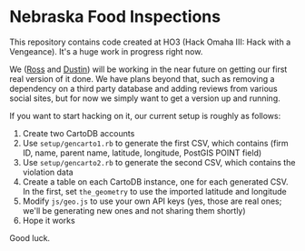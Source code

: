 Nebraska Food Inspections
=========================

This repository contains code created at HO3 (Hack Omaha III: Hack with a Vengeance). It's a huge work in progress right now.

We ([Ross](http://twitter.com/rossnelson) and [Dustin](http://twitter.com/tacktaco)) will be working in the near future on getting our first real version of it done. We have plans beyond that, such as removing a dependency on a third party database and adding reviews from various social sites, but for now we simply want to get a version up and running.

If you want to start hacking on it, our current setup is roughly as follows:

1. Create two CartoDB accounts
2. Use `setup/gencarto1.rb` to generate the first CSV, which contains (firm ID, name, parent name, latitude, longitude, PostGIS POINT field)
3. Use `setup/gencarto2.rb` to generate the second CSV, which contains the violation data
4. Create a table on each CartoDB instance, one for each generated CSV. In the first, set `the_geometry` to use the imported latitude and longitude
5. Modify `js/geo.js` to use your own API keys (yes, those are real ones; we'll be generating new ones and not sharing them shortly)
6. Hope it works

Good luck.